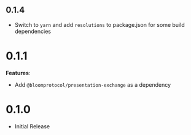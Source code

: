 ## 0.1.4

- Switch to `yarn` and add `resolutions` to package.json for some build dependencies

# 0.1.1

**Features**:

- Add `@bloomprotocol/presentation-exchange` as a dependency

# 0.1.0

- Initial Release
